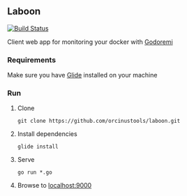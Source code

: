 ## Laboon
[![Build Status](https://travis-ci.org/imamdigmi/laboon.svg?branch=master)](https://travis-ci.org/imamdigmi/laboon)

Client web app for monitoring your docker with [Godoremi](https://github.com/orcinustools/godoremi)

### Requirements
Make sure you have [Glide](https://glide.sh) installed on your machine

### Run

1. Clone
	```
	git clone https://github.com/orcinustools/laboon.git
	```
2. Install dependencies
	```
	glide install
	```
3. Serve
	```
	go run *.go
	```
4. Browse to [localhost:9000](http://localhost:9000)
